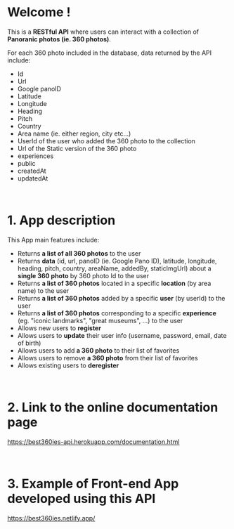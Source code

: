 # Welcome !

This is a **RESTful API** where users can interact with a collection of **Panoranic photos (ie. 360 photos)**.

For each 360 photo included in the database, data returned by the API include:

- Id
- Url
- Google panoID
- Latitude
- Longitude
- Heading
- Pitch
- Country
- Area name (ie. either region, city etc...)
- UserId of the user who added the 360 photo to the collection
- Url of the Static version of the 360 photo
- experiences
- public
- createdAt
- updatedAt

<br>

# 1. App description

This App main features include:

- Returns **a list of all 360 photos** to the user
- Returns **data** (id, url, panoID (ie. Google Pano ID), latitude, longitude, heading, pitch, country, areaName, addedBy, staticImgUrl) about a **single 360 photo** by 360 photo Id to the user
- Returns **a list of 360 photos** located in a specific **location** (by area name) to the user
- Returns **a list of 360 photos** added by a specific **user** (by userId) to the user
- Returns **a list of 360 photos** corresponding to a specific **experience** (eg. "iconic landmarks", "great museums", ...) to the user
- Allows new users to **register**
- Allows users to **update** their user info (username, password, email, date of birth)
- Allows users to add **a 360 photo** to their list of favorites
- Allows users to remove **a 360 photo** from their list of favorites
- Allows existing users to **deregister**

<br>

# 2. Link to the online documentation page

https://best360ies-api.herokuapp.com/documentation.html

<br>

# 3. Example of Front-end App developed using this API

https://best360ies.netlify.app/

<br>
